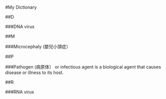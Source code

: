 #My Dictionary

##D

###DNA virus

##M

###Microcephaly (嬰兒小頭症）

##P

###Pathogen (病原体）
or infectious agent is a biological agent that causes disease or illness to its host.

##R

###RNA virus


